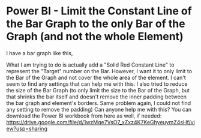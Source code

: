 
# Power BI - Limit the Constant Line of the Bar Graph to the only Bar of the Graph (and not the whole Element)

I have a bar graph like this,

What I am trying to do is actually add a "Solid Red Constant Line" to represent the "Target" number on the Bar.
However, I want it to only limit to the Bar of the Graph and not cover the whole area of the element. I can't seem to find any settings that can help me with this.
I also tried to reduce the size of the Bar Graph (to only limit the size to the Bar of the Graph, but that shrinks the bar itself and doesn't remove the inner padding between the bar graph and element's borders. Same problem again, I could not find any setting to remove the padding)
Can anyone help me with this?
You can download the Power BI workbook from here as well, if needed: https://drive.google.com/file/d/1wzMqe7VsO7_xZxz4K7KeGhyeuymZ4sHf/view?usp=sharing

        
